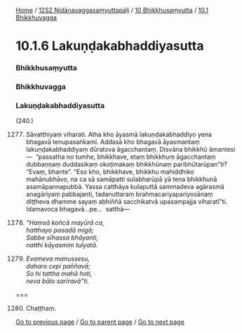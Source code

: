 
[Home](/) / [12S2 Nidānavaggasaṃyuttapāḷi](/tipitaka/12S2.md) / [10 Bhikkhusaṃyutta](/tipitaka/12S2/10.md) / [10.1 Bhikkhuvagga](/tipitaka/12S2/10/10.1.md)

# 10.1.6 Lakuṇḍakabhaddiyasutta

### Bhikkhusaṃyutta

### Bhikkhuvagga

### Lakuṇḍakabhaddiyasutta

(240.)

1277. Sāvatthiyaṃ viharati. Atha kho āyasmā lakuṇḍakabhaddiyo yena bhagavā tenupasaṅkami. Addasā kho bhagavā āyasmantaṃ lakuṇḍakabhaddiyaṃ dūratova āgacchantaṃ. Disvāna bhikkhū āmantesi—  “passatha no tumhe, bhikkhave, etaṃ bhikkhuṃ āgacchantaṃ dubbaṇṇaṃ duddasikaṃ okoṭimakaṃ bhikkhūnaṃ paribhūtarūpan”ti? “Evaṃ, bhante”. “Eso kho, bhikkhave, bhikkhu mahiddhiko mahānubhāvo, na ca sā samāpatti sulabharūpā yā tena bhikkhunā asamāpannapubbā. Yassa catthāya kulaputtā sammadeva agārasmā anagāriyaṃ pabbajanti, tadanuttaraṃ brahmacariyapariyosānaṃ diṭṭheva dhamme sayaṃ abhiññā sacchikatvā upasampajja viharatī”ti. Idamavoca bhagavā…pe…  satthā—

1278. _“Haṃsā koñcā mayūrā ca,_  
_hatthayo pasadā migā;_  
_Sabbe sīhassa bhāyanti,_  
_natthi kāyasmiṃ tulyatā._  


1279. _Evameva manussesu,_  
_daharo cepi paññavā;_  
_So hi tattha mahā hoti,_  
_neva bālo sarīravā”ti._  


===

1280. Chaṭṭhaṃ.



[Go to previous page](/tipitaka/12S2/10/10.1/10.1.5.md) / [Go to parent page](/tipitaka/12S2/10/10.1.md) / [Go to next page](/tipitaka/12S2/10/10.1/10.1.7.md)


